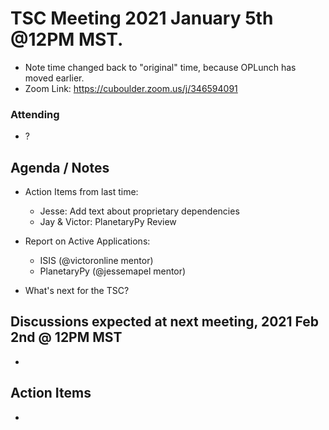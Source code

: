 # TSC Meeting 2021 January 5th @12PM MST.
- Note time changed back to "original" time, because OPLunch has moved earlier.
- Zoom Link: https://cuboulder.zoom.us/j/346594091

### Attending
- ?

## Agenda / Notes
- Action Items from last time:
	- Jesse: Add text about proprietary dependencies
	- Jay & Victor: PlanetaryPy Review

- Report on Active Applications:
	- ISIS (@victoronline mentor)
	- PlanetaryPy (@jessemapel mentor)

- What's next for the TSC?


## Discussions expected at next meeting, 2021 Feb 2nd @ 12PM MST
-

## Action Items
-

